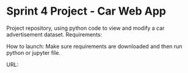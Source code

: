 # Sprint 4 Project - Car Web App
Project repository, using python code to view and modify a car advertisement dataset. 
Requirements:

How to launch:
Make sure requirements are downloaded and then run python or jupyter file. 

URL:
